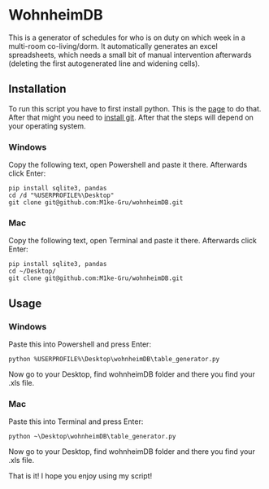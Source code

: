 # WohnheimDB

This is a generator of schedules for who is on duty on which week in a multi-room co-living/dorm. It automatically generates an excel spreadsheets, which needs a small bit of manual intervention afterwards (deleting the first autogenerated line and widening cells).

## Installation

To run this script you have to first install python. This is the [page](https://www.python.org/downloads/) to do that. After that might you need to [install git](https://github.com/git-guides/install-git). After that the steps will depend on your operating system.

### Windows

Copy the following text, open Powershell and paste it there. Afterwards click Enter:

```
pip install sqlite3, pandas
cd /d "%USERPROFILE%\Desktop"
git clone git@github.com:M1ke-Gru/wohnheimDB.git
```

### Mac

Copy the following text, open Terminal and paste it there. Afterwards click Enter:

```
pip install sqlite3, pandas
cd ~/Desktop/
git clone git@github.com:M1ke-Gru/wohnheimDB.git
```

## Usage

### Windows

Paste this into Powershell and press Enter:

```
python %USERPROFILE%\Desktop\wohnheimDB\table_generator.py 
```

Now go to your Desktop, find wohnheimDB folder and there you find your .xls file.

### Mac

Paste this into Terminal and press Enter:

```
python ~\Desktop\wohnheimDB\table_generator.py 
```

Now go to your Desktop, find wohnheimDB folder and there you find your .xls file.

That is it! I hope you enjoy using my script!

